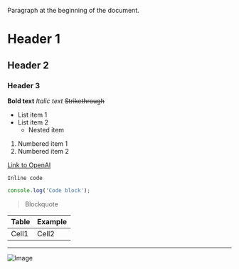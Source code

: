 Paragraph at the beginning of the document.

# Header 1

## Header 2

### Header 3

**Bold text**
_Italic text_
~~Strikethrough~~

- List item 1
- List item 2
  - Nested item

1. Numbered item 1
2. Numbered item 2

[Link to OpenAI](https://openai.com)

`Inline code`

```js
console.log('Code block');
```

> Blockquote

| Table | Example |
| ----- | ------- |
| Cell1 | Cell2   |

---

![Image](https://placehold.co/100x100)
